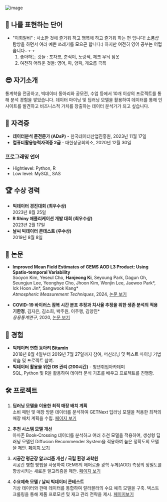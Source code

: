 ![image](https://github.com/user-attachments/assets/83b2442e-1ba5-42a8-966b-948b5a95c6d0)

## 🧀 나를 표현하는 단어
- "이희일비" : 사소한 것에 즐거워 하고 행복해 하고 즐거워 하는 편 입니다! 소품샵 탐방을 하면서 여러 예쁜 쓰레기를 모으곤 합니다:)
  하지만 여전히 영어 공부는 어렵습니다..ㅜㅜ
  1) 좋아하는 것들 : 포차코, 춘식이, 노랑색, 체크 무늬 잠옷
  2) 여전히 어려운 것들: 영어, 파, 양파, 게으름 극복 

## 😎 자기소개
통계학을 전공하고, 빅데이터 동아리와 공모전, 수업 등에서 10개 이상의 프로젝트를 통해 분석 경험을 쌓았습니다. 데이터 마이닝 및 딥러닝 모델을 활용하여 데이터를 통해 인사이트를 발견하고 비즈니스적 가치를 창출하는 데이터 분석가가 되고 싶습니다.

## 🧾 자격증
- **데이터분석 준전문가 (ADsP)** - 한국데이터산업진흥원, 2023년 11월 17일
- **컴퓨터활용능력자격증 2급** - 대한상공회의소, 2020년 12월 30일 

### 프로그래밍 언어
- Hightlevel: Python, R
- Low level: MySQL, SAS

## 🏆 수상 경력
- **빅데이터 경진대회 (최우수상)**  
  2023년 8월 25일
- **R Shiny 애플리케이션 개발 대회 (최우수상)**  
  2023년 2월 17일
- **날씨 빅데이터 콘테스트 (우수상)**  
  2019년 8월 8일

## 📰 논문
- **Improved Mean Field Estimates of GEMS AOD L3 Product: Using Spatio-temporal Variability**  
  Sooyon Kim, Yeseul Cho, **Hanjeong Ki**, Seyoung Park, Dagun Oh, Seungjun Lee, Yeonghye Cho, Jhoon Kim, Wonjin Lee, Jaewoo Park*, Ick Hoon Jin*, Sangwook Kang*
  <br/>*Atmospheric Measurement Techniques*, 2024, [논문 보기](https://amt.copernicus.org/articles/17/5221/2024/)
  
- **COVID-19 바이러스 잠복 시간 분포 추정과 치사율 추정을 위한 생존 분석의 적용**  
  **기한정**, 김지은, 김소희, 박주원, 이주행, 김양진*
  <br/>*응용통계연구*, 2020, [논문 보기](http://dx.doi.org/10.5351/KJAS.2020.36.6.777)

## 🌼 경험
- **빅데이터 연합 동아리 Bitamin**  
  2018년 8월 4일부터 2019년 7월 27일까지 참여, 머신러닝 및 텍스트 마이닝 기법 학습 및 프로젝트 참여.
- **빅데이터 활용을 위한 DB 관리 (200시간)** - 청년취업아카데미  
  SQL, Python 및 R을 활용하여 데이터 분석 기초를 배우고 프로젝트를 진행함.

## 🛠 프로젝트
1. **딥러닝 모델을 이용한 최적 매장 배치 계획**  
   소비 패턴 및 매장 방문 데이터를 분석하여 GETNext 딥러닝 모델을 적용한 최적의 매장 배치 계획을 수립.
   [페이지 보기](https://www.notion.so/5d1b68b1b2304ae1a1a6144476debab6)

2. **추천 시스템 모델 개선**  
   아마존 Book-Crossing 데이터를 분석하고 여러 추천 모델을 적용하여, 생성형 딥러닝 모델인 Diffusion Recommender System을 적용하여 높은 정확도의 모델을 제안.
   [페이지 보기](https://www.notion.so/04eac02c58b04a4789b52d8ad15c38e8)
   
3. **시공간 평균장 알고리즘 개선 / 국립 환경 과학원**  
   시공간 병합 방법을 사용하여 GEMS의 에어로졸 광학 두께(AOD) 측정의 정밀도를 향상시키는 새로운 알고리즘을 제안.
   [페이지 보기](https://www.notion.so/e014e0efdd5c487683bda8fffe0f18a0)

4. **수요예측 모델 / 날씨 빅데이터 콘테스트**  
   기상 데이터와 판매 데이터를 통합하여 랄라블라의 수요 예측 모델을 구축. 텍스트 크롤링을 통해 제품 프로모션 및 재고 관리 전략을 제시.
   [페이지보기](https://www.notion.so/4299c2b33d1f48558d04a0400d60f3a5)



   
